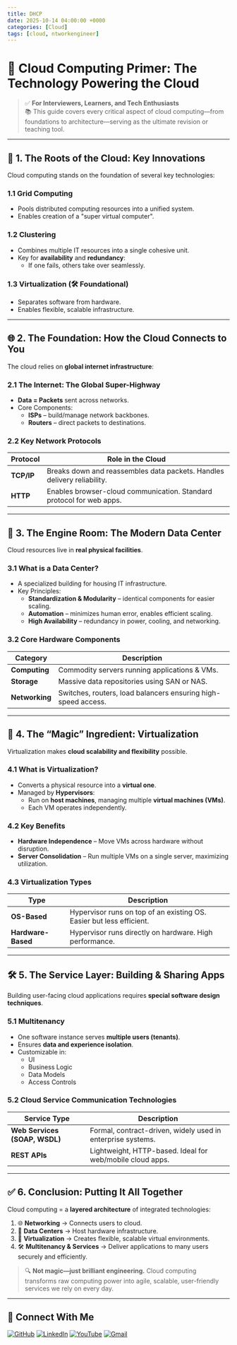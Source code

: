 ```yaml
---
title: DHCP
date: 2025-10-14 04:00:00 +0000
categories: [Cloud]
tags: [cloud, ntworkengineer]
---
```


# 📘 Cloud Computing Primer: The Technology Powering the Cloud

> ✅ **For Interviewers, Learners, and Tech Enthusiasts**  
> 📚 This guide covers every critical aspect of cloud computing—from foundations to architecture—serving as the ultimate revision or teaching tool.

---

## 🧠 1. The Roots of the Cloud: Key Innovations

Cloud computing stands on the foundation of several key technologies:

### 1.1 Grid Computing
- Pools distributed computing resources into a unified system.
- Enables creation of a "super virtual computer".

### 1.2 Clustering
- Combines multiple IT resources into a single cohesive unit.
- Key for **availability** and **redundancy**:
  - If one fails, others take over seamlessly.

### 1.3 Virtualization (🛠️ Foundational)
- Separates software from hardware.
- Enables flexible, scalable infrastructure.

---

## 🌐 2. The Foundation: How the Cloud Connects to You

The cloud relies on **global internet infrastructure**:

### 2.1 The Internet: The Global Super-Highway
- **Data = Packets** sent across networks.
- Core Components:
  - **ISPs** – build/manage network backbones.
  - **Routers** – direct packets to destinations.

### 2.2 Key Network Protocols

| Protocol | Role in the Cloud |
|----------|-------------------|
| **TCP/IP** | Breaks down and reassembles data packets. Handles delivery reliability. |
| **HTTP**   | Enables browser-cloud communication. Standard protocol for web apps. |

---

## 🏢 3. The Engine Room: The Modern Data Center

Cloud resources live in **real physical facilities**.

### 3.1 What is a Data Center?
- A specialized building for housing IT infrastructure.
- Key Principles:
  - **Standardization & Modularity** – identical components for easier scaling.
  - **Automation** – minimizes human error, enables efficient scaling.
  - **High Availability** – redundancy in power, cooling, and networking.

### 3.2 Core Hardware Components

| Category | Description |
|----------|-------------|
| **Computing** | Commodity servers running applications & VMs. |
| **Storage**   | Massive data repositories using SAN or NAS. |
| **Networking** | Switches, routers, load balancers ensuring high-speed access. |

---

## 🧙 4. The “Magic” Ingredient: Virtualization

Virtualization makes **cloud scalability and flexibility** possible.

### 4.1 What is Virtualization?
- Converts a physical resource into a **virtual one**.
- Managed by **Hypervisors**:
  - Run on **host machines**, managing multiple **virtual machines (VMs)**.
  - Each VM operates independently.

### 4.2 Key Benefits

- **Hardware Independence** – Move VMs across hardware without disruption.
- **Server Consolidation** – Run multiple VMs on a single server, maximizing utilization.

### 4.3 Virtualization Types

| Type | Description |
|------|-------------|
| **OS-Based** | Hypervisor runs on top of an existing OS. Easier but less efficient. |
| **Hardware-Based** | Hypervisor runs directly on hardware. High performance. |

---

## 🛠️ 5. The Service Layer: Building & Sharing Apps

Building user-facing cloud applications requires **special software design techniques**.

### 5.1 Multitenancy

- One software instance serves **multiple users (tenants)**.
- Ensures **data and experience isolation**.
- Customizable in:
  - UI
  - Business Logic
  - Data Models
  - Access Controls

### 5.2 Cloud Service Communication Technologies

| Service Type | Description |
|--------------|-------------|
| **Web Services (SOAP, WSDL)** | Formal, contract-driven, widely used in enterprise systems. |
| **REST APIs** | Lightweight, HTTP-based. Ideal for web/mobile cloud apps. |

---

## ✅ 6. Conclusion: Putting It All Together

Cloud computing = a **layered architecture** of integrated technologies:

1. 🌐 **Networking** → Connects users to cloud.
2. 🏢 **Data Centers** → Host hardware infrastructure.
3. 🧙 **Virtualization** → Creates flexible, scalable virtual environments.
4. 🛠️ **Multitenancy & Services** → Deliver applications to many users securely and efficiently.

> 🔍 **Not magic—just brilliant engineering.**
> Cloud computing transforms raw computing power into agile, scalable, user-friendly services we rely on every day.

---



## 🙌 Connect With Me

[![GitHub](https://img.shields.io/badge/GitHub-Profile-black?style=for-the-badge&logo=github)](https://github.com/Ntwork-Beginner)
[![LinkedIn](https://img.shields.io/badge/LinkedIn-Connect-blue?style=for-the-badge&logo=linkedin)](https://www.linkedin.com/in/ntworkbeginner/)
[![YouTube](https://img.shields.io/badge/YouTube-Subscribe-red?style=for-the-badge&logo=youtube)](https://www.youtube.com/@Ntwork_Beginner)
[![Gmail](https://img.shields.io/badge/Gmail-Mail-red?style=for-the-badge&logo=gmail)](mailto:your.bittudhillon011@gmail.com)

